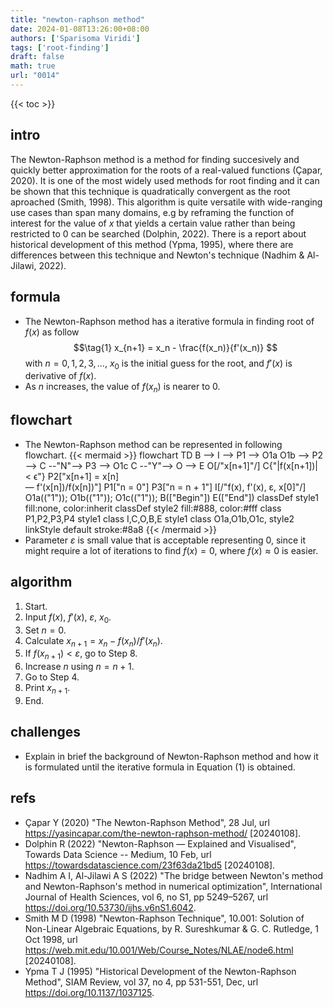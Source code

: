 ```yaml
---
title: "newton-raphson method"
date: 2024-01-08T13:26:00+08:00
authors: ['Sparisoma Viridi']
tags: ['root-finding']
draft: false
math: true
url: "0014"
---
```

{{< toc >}}


## intro
The Newton-Raphson method is a method for finding succesively and quickly better approximation for the roots of a real-valued functions (Çapar, 2020). It is one of the most widely used methods for root finding and it can be shown that this technique is quadratically convergent as the root aproached (Smith, 1998). This algorithm is quite versatile with wide-ranging use cases than span many domains, e.g by reframing the function of interest for the value of $x$ that yields a certain value rather than being restricted to $0$ can be searched (Dolphin, 2022). There is a report about historical development of this method (Ypma, 1995), where there are differences between this technique and Newton's technique (Nadhim & Al-Jilawi, 2022).


## formula
+ The Newton-Raphson method has a iterative formula in finding root of $f(x)$ as follow
$$\tag{1}
x_{n+1} = x_n - \frac{f(x_n)}{f'(x_n)}
$$
with $n = 0, 1, 2, 3, \dots$, $x_0$ is the initial guess for the root, and $f'(x)$ is derivative of $f(x)$. 
+ As $n$ increases, the value of $f(x_n)$ is nearer to $0$.


## flowchart
+ The Newton-Raphson method can be represented in following flowchart.
{{< mermaid >}}
flowchart TD
  B --> I --> P1 --> O1a
  O1b --> P2 --> C --"N"--> P3 --> O1c
  C --"Y"--> O --> E
  O[/"x[n+1]"/]
  C{"|f(x[n+1])| < &varepsilon;"}
  P2["x[n+1] = x[n] <br> &mdash; f'(x[n])/f(x[n])"]
  P1["n = 0"]
  P3["n = n + 1"]
  I[/"f(x), f'(x), &epsilon;, x[0]"/]
  O1a(("1")); O1b(("1")); O1c(("1"));
  B(["Begin"])
  E(["End"])
  classDef style1 fill:none, color:inherit
  classDef style2 fill:#888, color:#fff
  class P1,P2,P3,P4 style1
  class I,C,O,B,E style1
  class O1a,O1b,O1c, style2
  linkStyle default stroke:#8a8
{{< /mermaid >}}
+ Parameter $\varepsilon$ is small value that is acceptable representing $0$, since it might require a lot of iterations to find $f(x) = 0$, where $f(x) \approx 0$ is easier.


## algorithm
1. Start.
2. Input $f(x)$, $f'(x)$, $\varepsilon$, $x_0$.
3. Set $n = 0$.
4. Calculate $x_{n+1} = x_n - f(x_n) / f'(x_n)$.
5. If $f(x_{n+1}) < \varepsilon$, go to Step 8.
6. Increase $n$ using $n = n + 1$.
7. Go to Step 4.
8. Print $x_{n+1}$.
9. End.


## challenges
+ Explain in brief the background of Newton-Raphson method and how it is formulated until the iterative formula in Equation (1) is obtained.


## refs
+ Çapar Y (2020) "The Newton-Raphson Method", 28 Jul, url https://yasincapar.com/the-newton-raphson-method/ [20240108].
+ Dolphin R (2022) "Newton-Raphson — Explained and Visualised", Towards Data Science -- Medium, 10 Feb, url https://towardsdatascience.com/23f63da21bd5 [20240108].
+ Nadhim A I, Al-Jilawi A S (2022) "The bridge between Newton's method and Newton-Raphson's method in numerical optimization",  International Journal of Health Sciences, vol 6, no S1, pp 5249–5267, url https://doi.org/10.53730/ijhs.v6nS1.6042.
+ Smith M D (1998) "Newton-Raphson Technique", 10.001: Solution of Non-Linear Algebraic Equations, by R. Sureshkumar & G. C. Rutledge, 1 Oct 1998, url https://web.mit.edu/10.001/Web/Course_Notes/NLAE/node6.html [20240108].
+ Ypma T J (1995) "Historical Development of the Newton-Raphson Method", SIAM Review, vol 37, no 4, pp 531-551, Dec, url https://doi.org/10.1137/1037125.